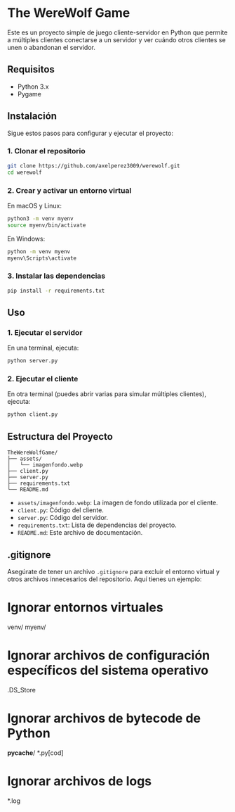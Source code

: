 
# The WereWolf Game

Este es un proyecto simple de juego cliente-servidor en Python que permite a múltiples clientes conectarse a un servidor y ver cuándo otros clientes se unen o abandonan el servidor.

## Requisitos

- Python 3.x
- Pygame

## Instalación

Sigue estos pasos para configurar y ejecutar el proyecto:

### 1. Clonar el repositorio

```bash
git clone https://github.com/axelperez3009/werewolf.git
cd werewolf
```

### 2. Crear y activar un entorno virtual

En macOS y Linux:

```bash
python3 -m venv myenv
source myenv/bin/activate
```

En Windows:

```bash
python -m venv myenv
myenv\Scripts\activate
```

### 3. Instalar las dependencias

```bash
pip install -r requirements.txt
```

## Uso

### 1. Ejecutar el servidor

En una terminal, ejecuta:

```bash
python server.py
```

### 2. Ejecutar el cliente

En otra terminal (puedes abrir varias para simular múltiples clientes), ejecuta:

```bash
python client.py
```

## Estructura del Proyecto

```plaintext
TheWereWolfGame/
├── assets/
│   └── imagenfondo.webp
├── client.py
├── server.py
├── requirements.txt
└── README.md
```

- `assets/imagenfondo.webp`: La imagen de fondo utilizada por el cliente.
- `client.py`: Código del cliente.
- `server.py`: Código del servidor.
- `requirements.txt`: Lista de dependencias del proyecto.
- `README.md`: Este archivo de documentación.




## .gitignore

Asegúrate de tener un archivo `.gitignore` para excluir el entorno virtual y otros archivos innecesarios del repositorio. Aquí tienes un ejemplo:


# Ignorar entornos virtuales
venv/
myenv/

# Ignorar archivos de configuración específicos del sistema operativo
.DS_Store

# Ignorar archivos de bytecode de Python
__pycache__/
*.py[cod]

# Ignorar archivos de logs
*.log

